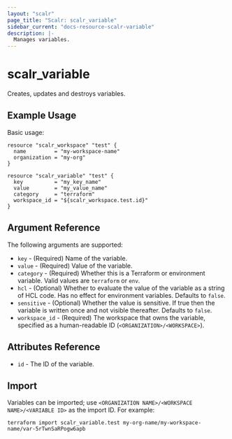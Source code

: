 ```yaml
---
layout: "scalr"
page_title: "Scalr: scalr_variable"
sidebar_current: "docs-resource-scalr-variable"
description: |-
  Manages variables.
---
```


# scalr_variable

Creates, updates and destroys variables.

## Example Usage

Basic usage:

```hcl
resource "scalr_workspace" "test" {
  name         = "my-workspace-name"
  organization = "my-org"
}

resource "scalr_variable" "test" {
  key          = "my_key_name"
  value        = "my_value_name"
  category     = "terraform"
  workspace_id = "${scalr_workspace.test.id}"
}
```

## Argument Reference

The following arguments are supported:

* `key` - (Required) Name of the variable.
* `value` - (Required) Value of the variable.
* `category` - (Required) Whether this is a Terraform or environment variable.
  Valid values are `terraform` or `env`.
* `hcl` - (Optional) Whether to evaluate the value of the variable as a string
  of HCL code. Has no effect for environment variables. Defaults to `false`.
* `sensitive` - (Optional) Whether the value is sensitive. If true then the
  variable is written once and not visible thereafter. Defaults to `false`.
* `workspace_id` - (Required) The workspace that owns the variable, specified as
  a human-readable ID (`<ORGANIZATION>/<WORKSPACE>`).

## Attributes Reference

* `id` - The ID of the variable.

## Import

Variables can be imported; use
`<ORGANIZATION NAME>/<WORKSPACE NAME>/<VARIABLE ID>` as the import ID. For
example:

```shell
terraform import scalr_variable.test my-org-name/my-workspace-name/var-5rTwnSaRPogw6apb
```
